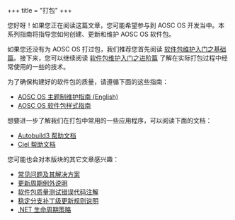 +++
title = "打包"
+++

您好呀！如果您正在阅读这篇文章，您可能希望参与到 AOSC OS 开发当中。本系列指南将指导您如何创建、更新和维护 AOSC OS 软件包。

如果您还没有为 AOSC OS 打过包，我们推荐您首先阅读 [软件包维护入门之基础篇](@/developer/packaging/basics.zh.md)。接下来，您可以继续阅读 [软件包维护入门之进阶篇](@/developer/packaging/advanced-techniques.md) 了解在实际打包过程中经常使用的一些的技术。

为了确保构建好的软件包的质量，请遵循下面的这些指南：

- [AOSC OS 主题制维护指南 (English)](@/developer/packaging/topic-based-maintenance-guideline.md)
- [AOSC OS 软件包样式指南](@/developer/packaging/package-styling-manual.zh.md)

想要进一步了解我们在打包中常用的一些应用程序，可以阅读下面的文档：

- [Autobuild3 帮助文档](@/developer/packaging/autobuild3-manual.md)
- [Ciel 帮助文档](@/developer/packaging/ciel-manual.md)

您可能也会对本版块的其它文章感兴趣：

- [常见问题及其解决方案](@/developer/packaging/quirks.zh.md)
- [更新周期例外说明](@/developer/packaging/cycle-exceptions.md)
- [软件包质量测试错误代码注解](@/developer/packaging/qa-issue-codes.zh.md)
- [稳定分支补丁级更新规则说明](@/developer/packaging/known-patch-release-rules.md)
- [.NET 生命周期策略](@/developer/packaging/dotnet.zh.md)
